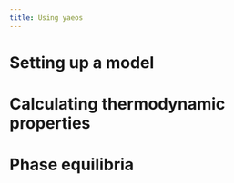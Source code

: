 ```yaml
---
title: Using yaeos
---
```


# Setting up a model

# Calculating thermodynamic properties

# Phase equilibria